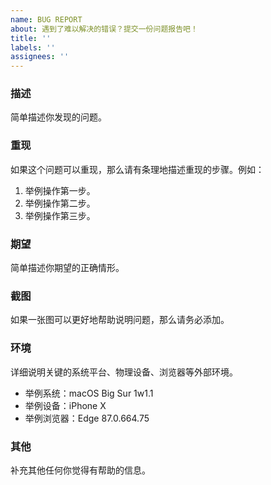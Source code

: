 ```yaml
---
name: BUG REPORT
about: 遇到了难以解决的错误？提交一份问题报告吧！
title: ''
labels: ''
assignees: ''
---
```


### 描述

简单描述你发现的问题。

### 重现

如果这个问题可以重现，那么请有条理地描述重现的步骤。例如：

1. 举例操作第一步。
2. 举例操作第二步。
3. 举例操作第三步。

### 期望

简单描述你期望的正确情形。

### 截图

如果一张图可以更好地帮助说明问题，那么请务必添加。

### 环境

详细说明关键的系统平台、物理设备、浏览器等外部环境。

- 举例系统：macOS Big Sur 1w1.1
- 举例设备：iPhone X
- 举例浏览器：Edge 87.0.664.75

### 其他

补充其他任何你觉得有帮助的信息。
